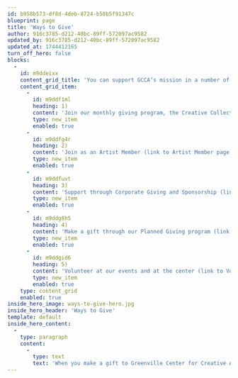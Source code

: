 ```yaml
---
id: b958b573-df8d-4deb-8724-b58b5f91347c
blueprint: page
title: 'Ways to Give'
author: 916c3785-d212-40bc-89ff-572097ac9582
updated_by: 916c3785-d212-40bc-89ff-572097ac9582
updated_at: 1744412165
turn_off_hero: false
blocks:
  -
    id: m9ddeixx
    content_grid_title: 'You can support GCCA’s mission in a number of ways:'
    content_grid_item:
      -
        id: m9ddf1ml
        heading: 1)
        content: 'Join our monthly giving program, the Creative Collective (link to CC page/monthly giving page)'
        type: new_item
        enabled: true
      -
        id: m9ddfg4r
        heading: 2)
        content: 'Join as an Artist Member (link to Artist Member page)'
        type: new_item
        enabled: true
      -
        id: m9ddfuvt
        heading: 3)
        content: 'Support through Corporate Giving and Sponsorship (link to Corporate Giving page)'
        type: new_item
        enabled: true
      -
        id: m9ddg8h5
        heading: 4)
        content: 'Make a gift through our Planned Giving program (link to Planned Giving page)'
        type: new_item
        enabled: true
      -
        id: m9ddgid6
        heading: 5)
        content: 'Volunteer at our events and at the center (link to Volunteer Page)'
        type: new_item
        enabled: true
    type: content_grid
    enabled: true
inside_hero_image: ways-to-give-hero.jpg
inside_hero_header: 'Ways to Give'
template: default
inside_hero_content:
  -
    type: paragraph
    content:
      -
        type: text
        text: 'When you make a gift to Greenville Center for Creative Arts you foster quality art education opportunities for all ages, broaden perspectives with exhibits you can’t see anywhere else (always free to the public), and provide a pathway for artists to grow and collaborate. Your generous donation allows for outreach into the communities that surround us, supports our critical programming and arts education for all, and helps to sustain our mission into the future.'
---
```

